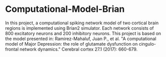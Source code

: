 # Computational-Model-Brian
In this project, a computational spiking network model of two cortical brain regions is implemented using Brian2 simulator. Each network consists of 800 excitatory neurons and 200 inhibitory neurons. 
This project is based on the model presented in: Ramirez-Mahaluf, Juan P., et al. "A computational model of Major Depression: the role of glutamate dysfunction on cingulo-frontal network dynamics." Cerebral cortex 27.1 (2017): 660-679.
